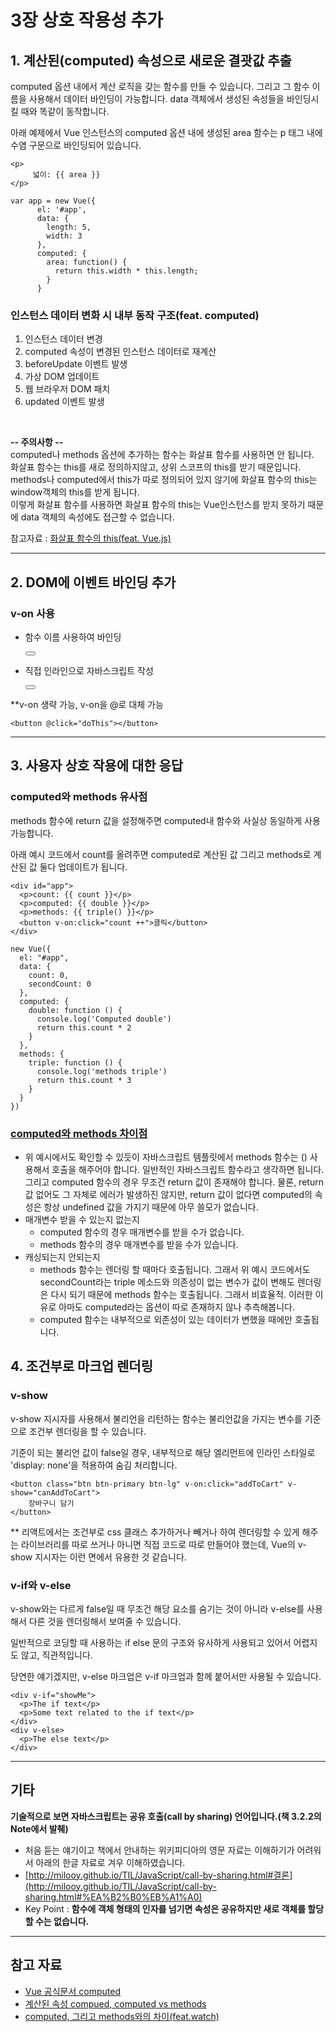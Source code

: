 # 3장 상호 작용성 추가

## 1. 계산된(computed) 속성으로 새로운 결괏값 추출

computed 옵션 내에서 계산 로직을 갖는 함수를 만들 수 있습니다. 그리고 그 함수 이름을 사용해서 데이터 바인딩이 가능합니다. data 객체에서 생성된 속성들을 바인딩시킬 때와 똑같이 동작합니다.

아래 예제에서 Vue 인스턴스의 computed 옵션 내에 생성된 area 함수는 p 태그 내에 수염 구문으로 바인딩되어 있습니다.

    <p>
    	 넓이: {{ area }}
    </p>

    var app = new Vue({
          el: '#app',
          data: {
            length: 5,
            width: 3
          },
          computed: {
            area: function() {
              return this.width * this.length;
            }
          }

### **인스턴스 데이터 변화 시 내부 동작 구조(feat. computed)**

1. 인스턴스 데이터 변경
2. computed 속성이 변경된 인스턴스 데이터로 재계산
3. beforeUpdate 이벤트 발생
4. 가상 DOM 업데이트
5. 웹 브라우저 DOM 패치
6. updated 이벤트 발생

<br>

**-- 주의사항 --**   
computed나 methods 옵션에 추가하는 함수는 화살표 함수를 사용하면 안 됩니다. <br>
화살표 함수는 this를 새로 정의하지않고, 상위 스코프의 this를 받기 때문입니다. <br>
methods나 computed에서 this가 따로 정의되어 있지 않기에 화살표 함수의 this는 window객체의 this를 받게 됩니다. <br>
이렇게 화살표 함수를 사용하면 화살표 함수의 this는 Vue인스턴스를 받지 못하기 때문에 data 객체의 속성에도 접근할 수 없습니다. 

참고자료 : [화살표 함수의 this(feat. Vue.js)](https://lovemewithoutall.github.io/it/this-in-arrow-function/)

---

## 2. DOM에 이벤트 바인딩 추가

### v-on 사용

- 함수 이름 사용하여 바인딩

    <button v-on:click="doThis"></button>

- 직접 인라인으로 자바스크립트 작성

    <button v-on:click="doThat('hello', $event)"></button>

**v-on 생략 가능, v-on을 @로 대체 가능

    <button @click="doThis"></button>

---

## 3. 사용자 상호 작용에 대한 응답

### computed와 methods 유사점

methods 함수에 return 값을 설정해주면 computed내 함수와 사실상 동일하게 사용 가능합니다.

아래 예시 코드에서 count를 올려주면 computed로 계산된 값 그리고 methods로 계산된 값 둘다 업데이트가 됩니다.

    <div id="app">
      <p>count: {{ count }}</p>
      <p>computed: {{ double }}</p>
      <p>methods: {{ triple() }}</p>
      <button v-on:click="count ++">클릭</button>
    </div>

    new Vue({ 
      el: "#app", 
      data: {
        count: 0,
        secondCount: 0
      },
      computed: {
        double: function () {
          console.log('Computed double')
          return this.count * 2
        }
      },
      methods: {
        triple: function () {
          console.log('methods triple')
          return this.count * 3
        }
      }
    })

### <u>computed와 methods 차이점</u>

- 위 예시에서도 확인할 수 있듯이 자바스크립트 템플릿에서 methods 함수는 () 사용해서 호출을 해주어야 합니다. 일반적인 자바스크립트 함수라고 생각하면 됩니다. 그리고 computed 함수의 경우 무조건 return 값이 존재해야 합니다. 물론, return 값 없어도 그 자체로 에러가 발생하진 않지만, return 값이 없다면 computed의 속성은 항상 undefined 값을 가지기 때문에 아무 쓸모가 없습니다.
- 매개변수 받을 수 있는지 없는지
    - computed 함수의 경우 매개변수를 받을 수가 없습니다.
    - methods 함수의 경우 매개변수를 받을 수가 있습니다.
- 캐싱되는지 안되는지
    - methods 함수는 렌더링 할 때마다 호출됩니다. 그래서 위 예시 코드에서도 secondCount라는 triple 메소드와 의존성이 없는 변수가 값이 변해도 렌더링은 다시 되기 때문에 methods 함수는 호출됩니다. 그래서 비효율적. 이러한 이유로 아마도 computed라는 옵션이 따로 존재하지 않나 추측해봅니다.
    - computed 함수는 내부적으로 외존성이 있는 데이터가 변했을 때에만 호출됩니다.


## 4. 조건부로 마크업 렌더링

### v-show

v-show 지시자를 사용해서 불리언을 리턴하는 함수는 불리언값을 가지는 변수를 기준으로 조건부 렌더링을 할 수 있습니다. 

기준이 되는 불리언 값이 false일 경우, 내부적으로 해당 엘리먼트에 인라인 스타일로 'display: none'을 적용하여 숨김 처리합니다. 

    <button class="btn btn-primary btn-lg" v-on:click="addToCart" v-show="canAddToCart">
        장바구니 담기
    </button>

** 리액트에서는 조건부로 css 클래스 추가하거나 빼거나 하여 렌더링할 수 있게 해주는 라이브러리를 따로 쓰거나 아니면 직접 코드로 따로 만들어야 했는데, Vue의 v-show 지시자는 이런 면에서 유용한 것 같습니다.

### v-if와 v-else

v-show와는 다르게 false일 때 무조건 해당 요소를 숨기는 것이 아니라 v-else를 사용해서 다른 것을 렌더링해서 보여줄 수 있습니다.

일반적으로 코딩할 때 사용하는 if else 문의 구조와 유사하게 사용되고 있어서 어렵지도 않고, 직관적입니다.

당연한 얘기겠지만, v-else 마크업은 v-if 마크업과 함께 붙어서만 사용될 수 있습니다.

    <div v-if="showMe">
      <p>The if text</p>
      <p>Some text related to the if text</p>
    </div>
    <div v-else>
      <p>The else text</p>
    </div>
---
## 기타

**기술적으로 보면 자바스크립트는 공유 호출(call by sharing) 언어입니다.(책 3.2.2의 Note에서 발췌)**

- 처음 듣는 얘기이고 책에서 안내하는 위키피디아의 영문 자료는 이해하기가 어려워서 아래의 한글 자료로 겨우 이해하였습니다.
- [http://milooy.github.io/TIL/JavaScript/call-by-sharing.html#결론](http://milooy.github.io/TIL/JavaScript/call-by-sharing.html#%EA%B2%B0%EB%A1%A0)
- Key Point : **함수에 객체 형태의 인자를 넘기면 속성은 공유하지만 새로 객체를 할당할 수는 없습니다.**

---
## 참고 자료

- [Vue 공식문서 computed](https://kr.vuejs.org/v2/guide/computed.html)
- [계산된 속성 compued, computed vs methods](https://medium.com/@hozacho/%EB%A7%A8%EB%95%85%EC%97%90-vuejs-%EA%B3%84%EC%82%B0%EB%90%9C-%EC%86%8D%EC%84%B1-vuejs-instance-computed-93cb6ad7dca9)
- [computed, 그리고 methods와의 차이(feat.watch)](https://kamang-it.tistory.com/entry/Vue23computed-%EA%B7%B8%EB%A6%AC%EA%B3%A0-methods%EC%99%80%EC%9D%98-%EC%B0%A8%EC%9D%B4featwatch)
